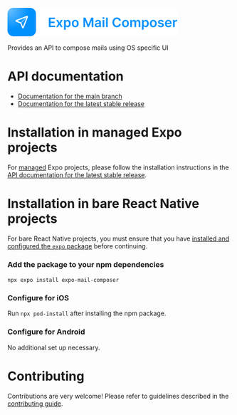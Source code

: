 <p>
  <a href="https://docs.expo.dev/versions/latest/sdk/mail-composer/">
    <img
      src="../../.github/resources/expo-mail-composer.svg"
      alt="expo-mail-composer"
      height="64" />
  </a>
</p>

Provides an API to compose mails using OS specific UI

# API documentation

- [Documentation for the main branch](https://github.com/expo/expo/blob/main/docs/pages/versions/unversioned/sdk/mail-composer.mdx)
- [Documentation for the latest stable release](https://docs.expo.dev/versions/latest/sdk/mail-composer/)

# Installation in managed Expo projects

For [managed](https://docs.expo.dev/archive/managed-vs-bare/) Expo projects, please follow the installation instructions in the [API documentation for the latest stable release](https://docs.expo.dev/versions/latest/sdk/mail-composer/).

# Installation in bare React Native projects

For bare React Native projects, you must ensure that you have [installed and configured the `expo` package](https://docs.expo.dev/bare/installing-expo-modules/) before continuing.

### Add the package to your npm dependencies

```
npx expo install expo-mail-composer
```

### Configure for iOS

Run `npx pod-install` after installing the npm package.

### Configure for Android

No additional set up necessary.

# Contributing

Contributions are very welcome! Please refer to guidelines described in the [contributing guide](https://github.com/expo/expo#contributing).
